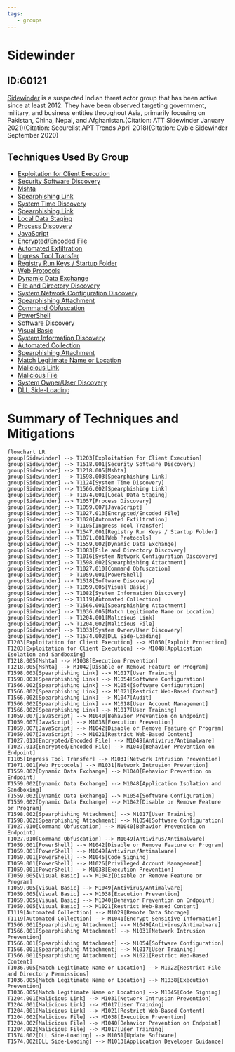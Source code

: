 ```yaml
---
tags:
   - groups
---
```

# Sidewinder
## ID:G0121
[Sidewinder](groups/G0121) is a suspected Indian threat actor group that has been active since at least 2012. They have been observed targeting government, military, and business entities throughout Asia, primarily focusing on Pakistan, China, Nepal, and Afghanistan.(Citation: ATT Sidewinder January 2021)(Citation: Securelist APT Trends April 2018)(Citation: Cyble Sidewinder September 2020)
## Techniques Used By Group
* [Exploitation for Client Execution](techniques/T1203)
* [Security Software Discovery](techniques/T1518/001)
* [Mshta](techniques/T1218/005)
* [Spearphishing Link](techniques/T1598/003)
* [System Time Discovery](techniques/T1124)
* [Spearphishing Link](techniques/T1566/002)
* [Local Data Staging](techniques/T1074/001)
* [Process Discovery](techniques/T1057)
* [JavaScript](techniques/T1059/007)
* [Encrypted/Encoded File](techniques/T1027/013)
* [Automated Exfiltration](techniques/T1020)
* [Ingress Tool Transfer](techniques/T1105)
* [Registry Run Keys / Startup Folder](techniques/T1547/001)
* [Web Protocols](techniques/T1071/001)
* [Dynamic Data Exchange](techniques/T1559/002)
* [File and Directory Discovery](techniques/T1083)
* [System Network Configuration Discovery](techniques/T1016)
* [Spearphishing Attachment](techniques/T1598/002)
* [Command Obfuscation](techniques/T1027/010)
* [PowerShell](techniques/T1059/001)
* [Software Discovery](techniques/T1518)
* [Visual Basic](techniques/T1059/005)
* [System Information Discovery](techniques/T1082)
* [Automated Collection](techniques/T1119)
* [Spearphishing Attachment](techniques/T1566/001)
* [Match Legitimate Name or Location](techniques/T1036/005)
* [Malicious Link](techniques/T1204/001)
* [Malicious File](techniques/T1204/002)
* [System Owner/User Discovery](techniques/T1033)
* [DLL Side-Loading](techniques/T1574/002)

# Summary of Techniques and Mitigations
```mermaid
flowchart LR
group[Sidewinder] --> T1203[Exploitation for Client Execution]
group[Sidewinder] --> T1518.001[Security Software Discovery]
group[Sidewinder] --> T1218.005[Mshta]
group[Sidewinder] --> T1598.003[Spearphishing Link]
group[Sidewinder] --> T1124[System Time Discovery]
group[Sidewinder] --> T1566.002[Spearphishing Link]
group[Sidewinder] --> T1074.001[Local Data Staging]
group[Sidewinder] --> T1057[Process Discovery]
group[Sidewinder] --> T1059.007[JavaScript]
group[Sidewinder] --> T1027.013[Encrypted/Encoded File]
group[Sidewinder] --> T1020[Automated Exfiltration]
group[Sidewinder] --> T1105[Ingress Tool Transfer]
group[Sidewinder] --> T1547.001[Registry Run Keys / Startup Folder]
group[Sidewinder] --> T1071.001[Web Protocols]
group[Sidewinder] --> T1559.002[Dynamic Data Exchange]
group[Sidewinder] --> T1083[File and Directory Discovery]
group[Sidewinder] --> T1016[System Network Configuration Discovery]
group[Sidewinder] --> T1598.002[Spearphishing Attachment]
group[Sidewinder] --> T1027.010[Command Obfuscation]
group[Sidewinder] --> T1059.001[PowerShell]
group[Sidewinder] --> T1518[Software Discovery]
group[Sidewinder] --> T1059.005[Visual Basic]
group[Sidewinder] --> T1082[System Information Discovery]
group[Sidewinder] --> T1119[Automated Collection]
group[Sidewinder] --> T1566.001[Spearphishing Attachment]
group[Sidewinder] --> T1036.005[Match Legitimate Name or Location]
group[Sidewinder] --> T1204.001[Malicious Link]
group[Sidewinder] --> T1204.002[Malicious File]
group[Sidewinder] --> T1033[System Owner/User Discovery]
group[Sidewinder] --> T1574.002[DLL Side-Loading]
T1203[Exploitation for Client Execution] --> M1050[Exploit Protection]
T1203[Exploitation for Client Execution] --> M1048[Application Isolation and Sandboxing]
T1218.005[Mshta] --> M1038[Execution Prevention]
T1218.005[Mshta] --> M1042[Disable or Remove Feature or Program]
T1598.003[Spearphishing Link] --> M1017[User Training]
T1598.003[Spearphishing Link] --> M1054[Software Configuration]
T1566.002[Spearphishing Link] --> M1054[Software Configuration]
T1566.002[Spearphishing Link] --> M1021[Restrict Web-Based Content]
T1566.002[Spearphishing Link] --> M1047[Audit]
T1566.002[Spearphishing Link] --> M1018[User Account Management]
T1566.002[Spearphishing Link] --> M1017[User Training]
T1059.007[JavaScript] --> M1040[Behavior Prevention on Endpoint]
T1059.007[JavaScript] --> M1038[Execution Prevention]
T1059.007[JavaScript] --> M1042[Disable or Remove Feature or Program]
T1059.007[JavaScript] --> M1021[Restrict Web-Based Content]
T1027.013[Encrypted/Encoded File] --> M1049[Antivirus/Antimalware]
T1027.013[Encrypted/Encoded File] --> M1040[Behavior Prevention on Endpoint]
T1105[Ingress Tool Transfer] --> M1031[Network Intrusion Prevention]
T1071.001[Web Protocols] --> M1031[Network Intrusion Prevention]
T1559.002[Dynamic Data Exchange] --> M1040[Behavior Prevention on Endpoint]
T1559.002[Dynamic Data Exchange] --> M1048[Application Isolation and Sandboxing]
T1559.002[Dynamic Data Exchange] --> M1054[Software Configuration]
T1559.002[Dynamic Data Exchange] --> M1042[Disable or Remove Feature or Program]
T1598.002[Spearphishing Attachment] --> M1017[User Training]
T1598.002[Spearphishing Attachment] --> M1054[Software Configuration]
T1027.010[Command Obfuscation] --> M1040[Behavior Prevention on Endpoint]
T1027.010[Command Obfuscation] --> M1049[Antivirus/Antimalware]
T1059.001[PowerShell] --> M1042[Disable or Remove Feature or Program]
T1059.001[PowerShell] --> M1049[Antivirus/Antimalware]
T1059.001[PowerShell] --> M1045[Code Signing]
T1059.001[PowerShell] --> M1026[Privileged Account Management]
T1059.001[PowerShell] --> M1038[Execution Prevention]
T1059.005[Visual Basic] --> M1042[Disable or Remove Feature or Program]
T1059.005[Visual Basic] --> M1049[Antivirus/Antimalware]
T1059.005[Visual Basic] --> M1038[Execution Prevention]
T1059.005[Visual Basic] --> M1040[Behavior Prevention on Endpoint]
T1059.005[Visual Basic] --> M1021[Restrict Web-Based Content]
T1119[Automated Collection] --> M1029[Remote Data Storage]
T1119[Automated Collection] --> M1041[Encrypt Sensitive Information]
T1566.001[Spearphishing Attachment] --> M1049[Antivirus/Antimalware]
T1566.001[Spearphishing Attachment] --> M1031[Network Intrusion Prevention]
T1566.001[Spearphishing Attachment] --> M1054[Software Configuration]
T1566.001[Spearphishing Attachment] --> M1017[User Training]
T1566.001[Spearphishing Attachment] --> M1021[Restrict Web-Based Content]
T1036.005[Match Legitimate Name or Location] --> M1022[Restrict File and Directory Permissions]
T1036.005[Match Legitimate Name or Location] --> M1038[Execution Prevention]
T1036.005[Match Legitimate Name or Location] --> M1045[Code Signing]
T1204.001[Malicious Link] --> M1031[Network Intrusion Prevention]
T1204.001[Malicious Link] --> M1017[User Training]
T1204.001[Malicious Link] --> M1021[Restrict Web-Based Content]
T1204.002[Malicious File] --> M1038[Execution Prevention]
T1204.002[Malicious File] --> M1040[Behavior Prevention on Endpoint]
T1204.002[Malicious File] --> M1017[User Training]
T1574.002[DLL Side-Loading] --> M1051[Update Software]
T1574.002[DLL Side-Loading] --> M1013[Application Developer Guidance]
```